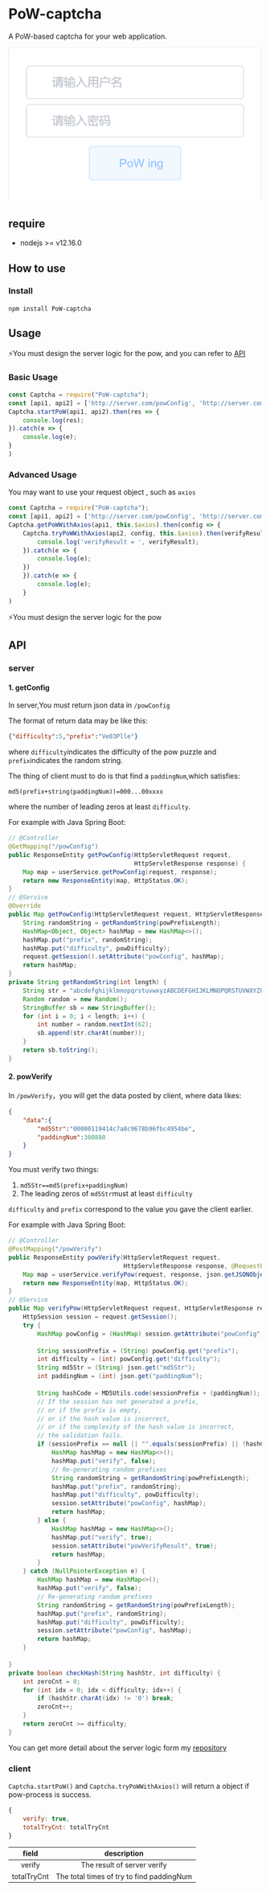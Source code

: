 # PoW-captcha

A PoW-based captcha for your web application.

![](demo.gif)

## require

- nodejs >= v12.16.0

## How to use

### Install

```shell
npm install PoW-captcha
```
## Usage

⚡You must design the server logic for the pow, and you can refer to [API](#API)

### Basic Usage

```javascript
const Captcha = require("PoW-captcha");
const [api1, api2] = ['http://server.com/powConfig', 'http://server.com/powVerify'];
Captcha.startPoW(api1, api2).then(res => {
    console.log(res);
}).catch(e => {
    console.log(e);
}
)
```
### Advanced Usage

You may want to use your request object , such as `axios`

```javascript
const Captcha = require("PoW-captcha");
const [api1, api2] = ['http://server.com/powConfig', 'http://server.com/powVerify'];
Captcha.getPoWWithAxios(api1, this.$axios).then(config => {
    Captcha.tryPoWWithAxios(api2, config, this.$axios).then(verifyResult => {
        console.log('verifyResult = ', verifyResult);
    }).catch(e => {
        console.log(e);
    })
    }).catch(e => {
        console.log(e);
    }
)
```


⚡You must design the server logic for the pow

## API

### server

#### 1. getConfig

In server,You must return json data in `/powConfig`

The format of return data may be like this:

```json
{"difficulty":5,"prefix":"Ve03Plle"}
```

where `difficulty`indicates the difficulty of the pow puzzle and `prefix`indicates the random string.

The thing of client must to do is that find a `paddingNum`,which satisfies:

```
md5(prefix+string(paddingNum))=000...00xxxx
```

where the number of leading zeros at least `difficulty`.

For example with Java Spring Boot:

```java
// @Controller
@GetMapping("/powConfig")
public ResponseEntity getPowConfig(HttpServletRequest request,
                                   HttpServletResponse response) {
    Map map = userService.getPowConfig(request, response);
    return new ResponseEntity(map, HttpStatus.OK);
}
// @Service
@Override
public Map getPowConfig(HttpServletRequest request, HttpServletResponse response) {
    String randomString = getRandomString(powPrefixLength);
    HashMap<Object, Object> hashMap = new HashMap<>();
    hashMap.put("prefix", randomString);
    hashMap.put("difficulty", powDifficulty);
    request.getSession().setAttribute("powConfig", hashMap);
    return hashMap;
}
private String getRandomString(int length) {
    String str = "abcdefghijklmnopqrstuvwxyzABCDEFGHIJKLMNOPQRSTUVWXYZ0123456789";
    Random random = new Random();
    StringBuffer sb = new StringBuffer();
    for (int i = 0; i < length; i++) {
        int number = random.nextInt(62);
        sb.append(str.charAt(number));
    }
    return sb.toString();
}
```



#### 2. powVerify

 In `/powVerify`，you will get the data posted by client, where data likes:

```json
{
    "data":{
        "md5Str":"00000119414c7a8c9678b96fbc4954be",
        "paddingNum":300880
    }
}
```

You must verify two things:

1. `md5Str==md5(prefix+paddingNum)`
2. The leading zeros of  `md5Str`must at least `difficulty`

`difficulty` and `prefix` correspond to the value you gave the client earlier.

For example with Java Spring Boot:

```java
// @Controller
@PostMapping("/powVerify")
public ResponseEntity powVerify(HttpServletRequest request,
                                HttpServletResponse response, @RequestBody JSONObject json) {
    Map map = userService.verifyPow(request, response, json.getJSONObject("data"));
    return new ResponseEntity(map, HttpStatus.OK);
}
// @Service
public Map verifyPow(HttpServletRequest request, HttpServletResponse response, JSONObject json) {
    HttpSession session = request.getSession();
    try {
        HashMap powConfig = (HashMap) session.getAttribute("powConfig");

        String sessionPrefix = (String) powConfig.get("prefix");
        int difficulty = (int) powConfig.get("difficulty");
        String md5Str = (String) json.get("md5Str");
        int paddingNum = (int) json.get("paddingNum");

        String hashCode = MD5Utils.code(sessionPrefix + (paddingNum));
        // If the session has not generated a prefix, 
        // or if the prefix is empty, 
        // or if the hash value is incorrect, 
        // or if the complexity of the hash value is incorrect, 
        // the validation fails.
        if (sessionPrefix == null || "".equals(sessionPrefix) || !hashCode.equals(md5Str) || !checkHash(hashCode, difficulty)) {
            HashMap hashMap = new HashMap<>();
            hashMap.put("verify", false);
            // Re-generating random prefixes
            String randomString = getRandomString(powPrefixLength);
            hashMap.put("prefix", randomString);
            hashMap.put("difficulty", powDifficulty);
            session.setAttribute("powConfig", hashMap);
            return hashMap;
        } else {
            HashMap hashMap = new HashMap<>();
            hashMap.put("verify", true);
            session.setAttribute("powVerifyResult", true);
            return hashMap;
        }
    } catch (NullPointerException e) {
        HashMap hashMap = new HashMap<>();
        hashMap.put("verify", false);
        // Re-generating random prefixes
        String randomString = getRandomString(powPrefixLength);
        hashMap.put("prefix", randomString);
        hashMap.put("difficulty", powDifficulty);
        session.setAttribute("powConfig", hashMap);
        return hashMap;
    }

}
private boolean checkHash(String hashStr, int difficulty) {
    int zeroCnt = 0;
    for (int idx = 0; idx < difficulty; idx++) {
        if (hashStr.charAt(idx) != '0') break;
        zeroCnt++;
    }
    return zeroCnt >= difficulty;
}
```

You can get more detail about the server logic form my [repository](https://github.com/YaleXin/rblog-serv/blob/main/src/main/java/top/yalexin/rblog/service/UserServiceImpl.java)

### client

`Captcha.startPoW()` and `Captcha.tryPoWWithAxios()`  will return a object if pow-process is success.

```js
{
    verify: true, 
    totalTryCnt: totalTryCnt
}
```

|    field    |                description                |
| :---------: | :---------------------------------------: |
|   verify    |        The result of server verify        |
| totalTryCnt | The total times of try to find paddingNum |

